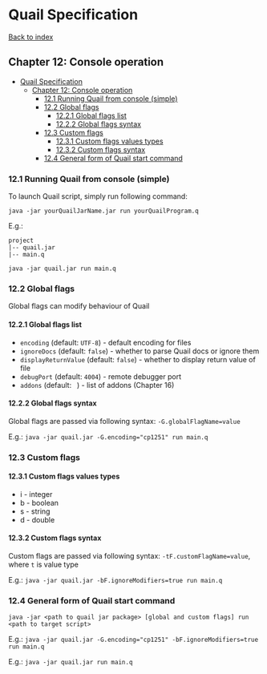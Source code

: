 # Quail Specification
[Back to index](index.md)

## Chapter 12: Console operation

<!-- TOC -->
* [Quail Specification](#quail-specification)
  * [Chapter 12: Console operation](#chapter-12-console-operation)
    * [12.1 Running Quail from console (simple)](#121-running-quail-from-console-simple)
    * [12.2 Global flags](#122-global-flags)
      * [12.2.1 Global flags list](#1221-global-flags-list)
      * [12.2.2 Global flags syntax](#1222-global-flags-syntax)
    * [12.3 Custom flags](#123-custom-flags)
      * [12.3.1 Custom flags values types](#1231-custom-flags-values-types)
      * [12.3.2 Custom flags syntax](#1232-custom-flags-syntax)
    * [12.4 General form of Quail start command](#124-general-form-of-quail-start-command)
<!-- TOC -->

### 12.1 Running Quail from console (simple)
To launch Quail script, simply run following command:
```
java -jar yourQuailJarName.jar run yourQuailProgram.q
```
E.g.:
```
project
|-- quail.jar
|-- main.q

java -jar quail.jar run main.q
```

### 12.2 Global flags

Global flags can modify behaviour of Quail

#### 12.2.1 Global flags list
* `encoding` (default: `UTF-8`) - default encoding for files
* `ignoreDocs` (default: `false`) - whether to parse Quail docs or ignore them
* `displayReturnValue` (default: `false`) - whether to display return value of file
* `debugPort` (default: `4004`) - remote debugger port
* `addons` (default: ` `) - list of addons (Chapter 16)

#### 12.2.2 Global flags syntax
Global flags are passed via following syntax:
`-G.globalFlagName=value`

E.g.: `java -jar quail.jar -G.encoding="cp1251" run main.q`

### 12.3 Custom flags

#### 12.3.1 Custom flags values types
* i - integer
* b - boolean
* s - string
* d - double

#### 12.3.2 Custom flags syntax
Custom flags are passed via following syntax:
`-tF.customFlagName=value`, where `t` is value type

E.g.: `java -jar quail.jar -bF.ignoreModifiers=true run main.q`

### 12.4 General form of Quail start command
```
java -jar <path to quail jar package> [global and custom flags] run <path to target script>
```

E.g.: `java -jar quail.jar -G.encoding="cp1251" -bF.ignoreModifiers=true run main.q`

E.g.: `java -jar quail.jar run main.q`